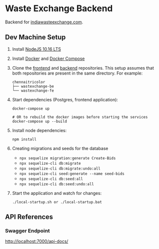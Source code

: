 # Waste Exchange Backend

Backend for [indiawasteexchange.com](https://indiawasteexchange.com).

## Dev Machine Setup

1. Install [NodeJS 10.16 LTS](https://nodejs.org/en/)
2. Install [Docker](https://docs.docker.com/install/) and [Docker Compose](https://docs.docker.com/compose/install/)
3. Clone the [frontend](https://github.com/chennaitricolor/wastexchange-fe) and [backend](https://github.com/chennaitricolor/wastexchange-be) repositories. This setup assumes that both repositories are present in the same directory. For example:
	```
	chennaitricolor
	├── wastexchange-be
	└── wastexchange-fe
	```
4. Start dependencies (Postgres, frontend application):
    ```
    docker-compose up

    # OR to rebuild the docker images before starting the services
    docker-compose up --build
    ```
5. Install node dependencies:
    ```
    npm install
    ```
6. Creating migrations and seeds for the database

    * `npx sequelize migration:generate Create-Bids`
    * `npx sequelize-cli db:migrate`
    * `npx sequelize-cli db:migrate:undo:all`
    * `npx sequelize-cli seed:generate --name seed-bids`
    * `npx sequelize-cli db:seed:all`
    * `npx sequelize-cli db:seed:undo:all`

7. Start the application and watch for changes:
    ```
    ./local-startup.sh or ./local-startup.bat
    ```

## API References

### Swagger Endpoint

[http://localhost:7000/api-docs/](http://localhost:7000/api-docs/)
